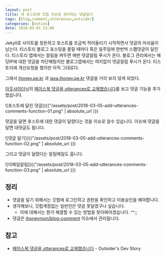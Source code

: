 ```yaml
---
layout: post
title: 내 포스트에 깃헙 이슈로 관리하는 댓글달기
tags: [blog,comment,utterances,outsider]
categories: [noties]
date: 2018-03-01 23:00
---
```


Jekyll로 사이트를 정돈하고 포스트를 조금씩 적어올리기 시작하면서 댓글의 아쉬움이 남는다. 티스토리 블로그 포스팅을 올릴 때마다 혹은 일주일에 한번씩 스팸댓글이 달린다. 티스토리 앱에서는 알림을 켜두면 매번 댓글알림 푸시가 온다. 블로그 관리에서는 해당IP에 대한 댓글을 차단해뒀지만 블로그앱에서는 여지없이 댓글알림 푸시가 온다. 티스토리에 개선요청을 했지만 아직 그대로다.

그래서 [ihoney.pe.kr](http://ihoney.pe.kr) 과 [java.ihoney.pe.kr](http://java.ihoney.pe.kr) 댓글을 거의 보지 않게 되었다.

[아웃사이더](https://blog.outsider.ne.kr)님의 [페이스북 댓글을 utterances로 교체했습니다](https://blog.outsider.ne.kr/1356)를 보고 댓글 기능을 추가했습니다.

![포스트에 달린 댓글]({{"/assets/post/2018-03-05-add-utterances-comments-function-01.png" | absolute_url }})

댓글을 달면 포스트에 대한 댓글이 달렸다는 것을 이슈로 알수 있습니다. 이슈에 댓글을 달면 대댓글도 됩니다.

![댓글 달기]({{"/assets/post/2018-03-05-add-utterances-comments-function-02.png" | absolute_url }})

그리고 댓글이 달렸다는 알림메일도 옵니다.

![이메일알림]({{"/assets/post/2018-03-05-add-utterances-comments-function-03.png" | absolute_url }})

## 정리
* 댓글을 달기 위해서는 깃헙에 로그인하고 권한을 확인하고 이용승인을 해야합니다.
* 생각해보니, 깃헙계정없는 일반인은 댓글 못달겠구나 싶습니다.
  * 이에 대해서는 뭔가 해결할 수 있는 방법을 찾아봐야겠습니다. ^^;;
* 댓글은 [ihoneymon/blog-comment](https://github.com/ihoneymon/blog-comment) 이슈에서 관리됩니다.


## 참고
* [페이스북 댓글을 utterances로 교체했습니다](https://blog.outsider.ne.kr/1356) - Outsider's Dev Story
